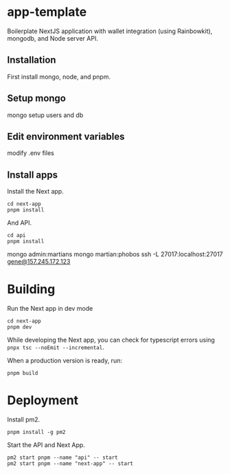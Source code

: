 # app-template

Boilerplate NextJS application with wallet integration (using Rainbowkit), mongodb, and Node server API.


## Installation

First install mongo, node, and pnpm.


## Setup mongo

mongo setup users and db


## Edit environment variables

modify .env files

## Install apps

Install the Next app.

	cd next-app
	pnpm install

And API.

	cd api
	pnpm install


mongo admin:martians
mongo martian:phobos
ssh -L 27017:localhost:27017 gene@157.245.172.123

# Building

Run the Next app in dev mode
	
	cd next-app
	pnpm dev

While developing the Next app, you can check for typescript errors using `pnpx tsc --noEmit --incremental`.

When a production version is ready, run:

	pnpm build

# Deployment

Install pm2.

	pnpm install -g pm2

Start the API and Next App.

	pm2 start pnpm --name "api" -- start
	pm2 start pnpm --name "next-app" -- start

